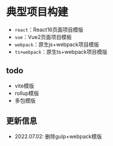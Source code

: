 # 典型项目构建

- `react`：React16页面项目模版
- `vue`：Vue2页面项目模板
- `webpack`：原生js+webpack项目模版
- `ts+webpack`：原生ts+webpack项目模版

## todo

- vite模版
- rollup模版
- 多包模版

## 更新信息

- 2022.07.02: 删除gulp+webpack模版